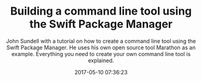 ---
title: "Building a command line tool using the Swift Package Manager "
subtitle: "John Sundell with a tutorial on how to create a command line tool using the Swift Package Manager. He uses his own open source tool Marathon as an example. Everything you need to create your own command line tool is explained."
tags: ["command line","swift package manager"]
link: "https://medium.com/@johnsundell/building-a-command-line-tool-using-the-swift-package-manager-3dd96ce360b1"
date: "2017-05-10 07:36:23"
---